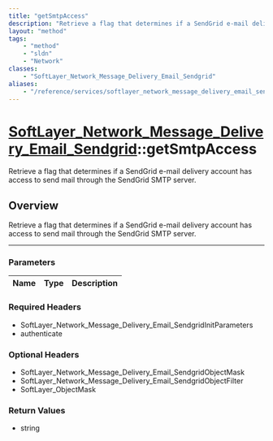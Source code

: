 ```yaml
---
title: "getSmtpAccess"
description: "Retrieve a flag that determines if a SendGrid e-mail delivery account has access to send mail through the SendGrid SMTP... "
layout: "method"
tags:
    - "method"
    - "sldn"
    - "Network"
classes:
    - "SoftLayer_Network_Message_Delivery_Email_Sendgrid"
aliases:
    - "/reference/services/softlayer_network_message_delivery_email_sendgrid/getSmtpAccess"
---
```

# [SoftLayer_Network_Message_Delivery_Email_Sendgrid](/reference/services/SoftLayer_Network_Message_Delivery_Email_Sendgrid)::getSmtpAccess


Retrieve a flag that determines if a SendGrid e-mail delivery account has access to send mail through the SendGrid SMTP server.


## Overview 
Retrieve a flag that determines if a SendGrid e-mail delivery account has access to send mail through the SendGrid SMTP server.

-----

### Parameters 
|Name | Type | Description |
| --- | --- | --- |


### Required Headers
* SoftLayer_Network_Message_Delivery_Email_SendgridInitParameters
* authenticate


### Optional Headers
* SoftLayer_Network_Message_Delivery_Email_SendgridObjectMask
* SoftLayer_Network_Message_Delivery_Email_SendgridObjectFilter
* SoftLayer_ObjectMask

### Return Values
* string




